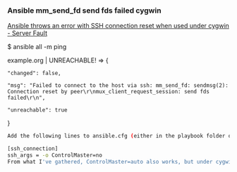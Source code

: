 ###  Ansible mm_send_fd send fds failed cygwin


[Ansible throws an error with SSH connection reset when used under cygwin - Server Fault](https://serverfault.com/questions/886438/ansible-throws-an-error-with-ssh-connection-reset-when-used-under-cygwin "Ansible throws an error with SSH connection reset when used under cygwin - Server Fault")


 $ ansible all -m ping

example.org | UNREACHABLE! => {

    "changed": false,

    "msg": "Failed to connect to the host via ssh: mm_send_fd: sendmsg(2): Connection reset by peer\r\nmux_client_request_session: send fds failed\r\n",

    "unreachable": true 

}



```bash
Add the following lines to ansible.cfg (either in the playbook folder or in /etc/ansible/ansible.cfg):

[ssh_connection]
ssh_args = -o ControlMaster=no
From what I've gathered, ControlMaster=auto also works, but under cygwin this option has to be disabled. Source.
```
